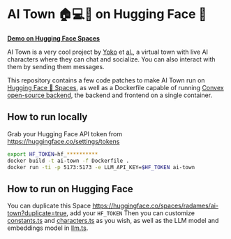 # AI Town 🏠💻💌 on Hugging Face 🤗

[**Demo on Hugging Face Spaces**](https://huggingface.co/spaces/radames/ai-town)

AI Town is a very cool project by [Yoko](https://github.com/ykhli) et [al.](https://github.com/a16z-infra/ai-town), a virtual town with live AI characters where they can chat and socialize. You can also interact with them by sending them messages.

This repository contains a few code patches to make AI Town run on [Hugging Face 🤗 Spaces](https://huggingface.co/spaces), as well as a Dockerfile capable of running [Convex open-source backend](https://github.com/get-convex/convex-backend), the backend and frontend on a single container.

## How to run locally

Grab your Hugging Face API token from https://huggingface.co/settings/tokens

```bash
export HF_TOKEN=hf_**********
docker build -t ai-town -f Dockerfile .
docker run -ti -p 5173:5173 -e LLM_API_KEY=$HF_TOKEN ai-town
```

## How to run on Hugging Face

You can duplicate this Space https://huggingface.co/spaces/radames/ai-town?duplicate=true, add your `HF_TOKEN`
Then you can customize [constants.ts](/constants.ts) and [characters.ts](/characters.ts) as you wish, as well as the LLM model and embeddings model in [llm.ts](/llm.ts).
